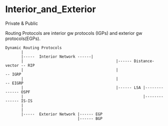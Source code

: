 # Interior_and_Exterior
Private &amp; Public

Routing Protocols are interior gw protocols (IGPs) and exterior gw protocols(EGPs).



    Dynamic Routing Protocols
           |
           |-----  Interior Network ------|
           |                                         |------ Distance-vector -- RIP
           |                                         |                       -- IGRP
           |                                         |                       -- EIGRP
           |                                         |------ LSA |-------------- OSPF
           |                                                     |-------------- IS-IS
           |
           |
           |-----  Exterior Network |------ EGP
                                    |------ BGP
